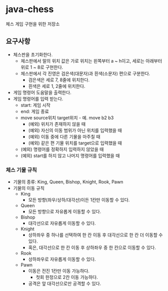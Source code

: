 # java-chess
체스 게임 구현을 위한 저장소

## 요구사항
* 체스판을 초기화한다.
    * 체스판에서 말의 위치 값은 가로 위치는 왼쪽부터 a ~ h이고, 세로는 아래부터 위로 1 ~ 8로 구현한다.
    * 체스판에서 각 진영은 검은색(대문자)과 흰색(소문자) 편으로 구분한다.
        * 검은색은 세로 7, 8줄에 위치한다.
        * 흰색은 세로 1, 2줄에 위치한다.
* 게임 명령어 도움말을 출력한다.
* 게임 명령어를 입력 받는다.
    * start: 게임 시작
    * end: 게임 종료
    * move source위치 target위치 - 예. move b2 b3
        * (예외) 위치가 존재하지 않을 때
        * (예외) 자신의 이동 범위가 아닌 위치를 입력했을 때
        * (예외) 이동 중에 다른 기물을 마주칠 때
        * (예외) 같은 편 기물 위치를 target으로 입력했을 때
    * (예외) 명령어를 정확하지 입력하지 않았을 때
    * (예외) start를 하지 않고 나머지 명령어를 입력했을 때

### 체스 기물 규칙
 * 기물의 종류: King, Queen, Bishop, Knight, Rook, Pawn
 * 기물의 이동 규칙
     * King
         * 모든 방향(좌우/상하/대각선)이든 1칸만 이동할 수 있다.
     * Queen
         * 모든 방향으로 자유롭게 이동할 수 있다.
     * Bishop
         * 대각선으로 자유롭게 이동할 수 있다.
     * Knight
         * 상하좌우 중 하나를 선택하여 한 칸 이동 후 대각선으로 한 칸 더 이동할 수 있다.
         * 혹은, 대각선으로 한 칸 이동 후 상하좌우 중 한 칸으로 이동할 수 있다.
     * Rook
         * 상하좌우로 자유롭게 이동할 수 있다.
     * Pawn
         * 이동은 전진 1칸만 이동 가능하다.
             * 첫회 한정으로 2칸 이동 가능하다.
         * 공격은 앞 대각선으로만 공격할 수 있다.